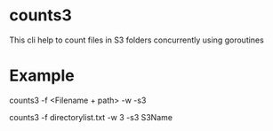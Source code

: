 # counts3
This cli help to count files in S3 folders concurrently using goroutines

# Example
counts3 -f <Filename + path> -w <Number of Workers to run concurrent job> -s3 <S3 Bucket Name>

counts3 -f directorylist.txt -w 3 -s3 S3Name